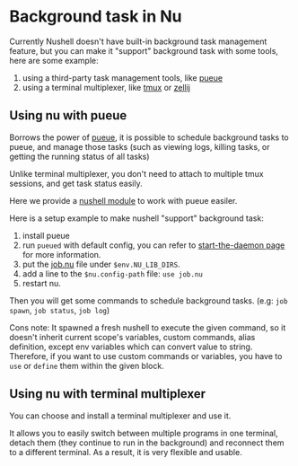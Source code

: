 # Background task in Nu

Currently Nushell doesn't have built-in background task management feature, but you can make it "support" background task with some tools, here are some example:

1. using a third-party task management tools, like [pueue](https://github.com/Nukesor/pueue)
2. using a terminal multiplexer, like [tmux](https://github.com/tmux/tmux/wiki) or [zellij](https://zellij.dev/)

## Using nu with pueue
Borrows the power of [pueue](https://github.com/Nukesor/pueue), it is possible to schedule background tasks to pueue, and manage those tasks (such as viewing logs, killing tasks, or getting the running status of all tasks)

Unlike terminal multiplexer, you don't need to attach to multiple tmux sessions, and get task status easily.

Here we provide a [nushell module](https://github.com/nushell/nu_scripts/tree/main/background_task) to work with pueue easiler.

Here is a setup example to make nushell "support" background task:
1. install pueue
2. run `pueued` with default config, you can refer to [start-the-daemon page](https://github.com/Nukesor/pueue/wiki/Get-started#start-the-daemon) for more information.
3. put the [job.nu](https://github.com/nushell/nu_scripts/blob/main/background_task/job.nu) file under `$env.NU_LIB_DIRS`.
4. add a line to the `$nu.config-path` file: `use job.nu`
5. restart nu.

Then you will get some commands to schedule background tasks. (e.g: `job spawn`, `job status`, `job log`)

Cons note: It spawned a fresh nushell to execute the given command, so it doesn't inherit current scope's variables, custom commands, alias definition, except env variables which can convert value to string.  Therefore, if you want to use custom commands or variables, you have to `use` or `define` them within the given block.

## Using nu with terminal multiplexer
You can choose and install a terminal multiplexer and use it.

It allows you to easily switch between multiple programs in one terminal, detach them (they continue to run in the background) and reconnect them to a different terminal.  As a result, it is very flexible and usable.
